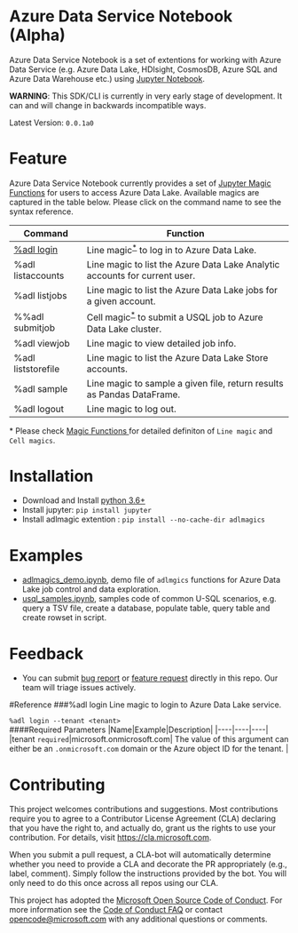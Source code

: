
# Azure Data Service Notebook (Alpha)
Azure Data Service Notebook is a set of extentions for working with Azure Data Service (e.g. Azure Data Lake, HDIsight, CosmosDB, Azure SQL and Azure Data Warehouse etc.) using [Jupyter Notebook](http://jupyter.org/).

**WARNING**: This SDK/CLI is currently in very early stage of development. It can and will change in backwards incompatible ways. 

Latest Version: `0.0.1a0` 
# Feature
Azure Data Service Notebook currently provides a set of [Jupyter Magic Functions](https://ipython.readthedocs.io/en/stable/interactive/tutorial.html?highlight=magic#magic-functions) for users to access Azure Data Lake. Available magics are captured in the table below. Please click on the command name to see the syntax reference.

| Command | Function  |
|-----|-----|
|[%adl login](#%adl-login) |Line magic<sup>[*](#myfootnote1)</sup> to log in to Azure Data Lake.|
|%adl listaccounts|Line magic to list the Azure Data Lake Analytic accounts for current user.|
|%adl listjobs|Line magic to list the Azure Data Lake jobs for a given account.|
|%%adl submitjob|Cell magic<sup>[*](#myfootnote1)</sup> to submit a USQL job to Azure Data Lake cluster.|
|%adl viewjob|Line magic to view detailed job info.|
|%adl liststorefile|Line magic to list the Azure Data Lake Store accounts.|
|%adl sample|Line magic to sample a given file, return results as Pandas DataFrame.|
|%adl logout|Line magic to log out.|
<a name="myfootnote1">*</a> Please check [Magic Functions ](https://ipython.readthedocs.io/en/stable/interactive/tutorial.html?highlight=magic#magic-functions
) for detailed definiton of `Line magic` and `Cell magics`.

# Installation
- Download and Install [python 3.6+](https://www.python.org/downloads/)
- Install jupyter: `pip install jupyter` 
- Install adlmagic extention : 
	`pip install --no-cache-dir adlmagics`

# Examples
- [adlmagics_demo.ipynb](/adlmagics/00_adlmagics_demo.ipynb), demo file of `adlmgics` functions for Azure Data Lake job control and data exploration.
- [usql_samples.ipynb](/adlmagics/01_usql_samples.ipynb),  samples code of common U-SQL scenarios, e.g. query a TSV file, create a database, populate table, query table and create rowset in script.

# Feedback
- You can submit [bug report](https://github.com/Azure/Azure-Data-Service-Notebook/issues/new?template=bug_report.md) or [feature request](https://github.com/Azure/Azure-Data-Service-Notebook/issues/new?template=feature_request.md) directly in this repo. Our team will triage issues actively.

#Reference
###%adl login
Line magic to login to Azure Data Lake service.

`%adl login --tenant <tenant>
`  
####Required Parameters
|Name|Example|Description|
|----|----|----|
|tenant `required`|microsoft.onmicrosoft.com| The value of this argument can either be an `.onmicrosoft.com` domain or the Azure object ID for the tenant. |

# Contributing

This project welcomes contributions and suggestions.  Most contributions require you to agree to a
Contributor License Agreement (CLA) declaring that you have the right to, and actually do, grant us
the rights to use your contribution. For details, visit https://cla.microsoft.com.

When you submit a pull request, a CLA-bot will automatically determine whether you need to provide
a CLA and decorate the PR appropriately (e.g., label, comment). Simply follow the instructions
provided by the bot. You will only need to do this once across all repos using our CLA.

This project has adopted the [Microsoft Open Source Code of Conduct](https://opensource.microsoft.com/codeofconduct/).
For more information see the [Code of Conduct FAQ](https://opensource.microsoft.com/codeofconduct/faq/) or
contact [opencode@microsoft.com](mailto:opencode@microsoft.com) with any additional questions or comments.

